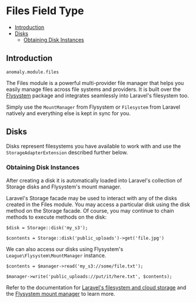 # Files Field Type

- [Introduction](#introduction)
- [Disks](#disks)
    - [Obtaining Disk Instances](#obtaining-disk-instances)


<a name="introduction"></a>
## Introduction

`anomaly.module.files`

The Files module is a powerful multi-provider file manager that helps you easily manage files across file systems and providers. It is built over the [Flysystem](http://flysystem.thephpleague.com/) package and integrates seamlessly into Laravel's filesystem too.

Simply use the `MountManager` from Flysystem or `Filesystem` from Laravel natively and everything else is kept in sync for you. 


<a name="disks"></a>
## Disks

Disks represent filesystems you have available to work with and use the `StorageAdapterExtension` described further below. 

<a name="obtaining-disk-instances"></a>
### Obtaining Disk Instances

After creating a disk it is automatically loaded into Laravel's collection of Storage disks and Flysystem's mount manager.

Laravel's Storage facade may be used to interact with any of the disks created in the Files module. You may access a particular disk using the disk method on the Storage facade. Of course, you may continue to chain methods to execute methods on the disk:

    $disk = Storage::disk('my_s3');
    
    $contents = Storage::disk('public_uploads')->get('file.jpg')

We can also access our disks using Flysystem's `League\Flysystem\MountManager` instance.

    $contents = $manager->read('my_s3://some/file.txt');
    
    $manager->write('public_uploads://put/it/here.txt', $contents);

Refer to the documentation for [Laravel's filesystem and cloud storage](http://laravel.com/docs/5.1/filesystem) and the [Flysystem mount manager](http://flysystem.thephpleague.com/mount-manager/) to learn more.